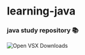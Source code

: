 # learning-java
### java study repository :books:
![Open VSX Downloads](https://img.shields.io/open-vsx/dt/:namespace/:extension)
